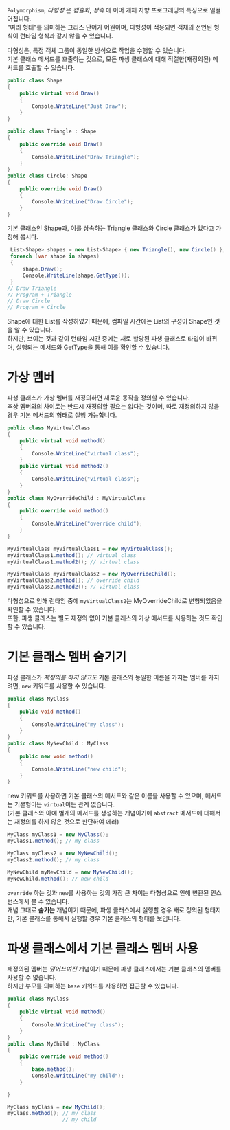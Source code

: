 `Polymorphism`, _다형성_ 은 _캡슐화_, _상속_ 에 이어 개체 지향 프로그래밍의 특징으로 일컬어집니다.  
"여러 형태"를 의미하는 그리스 단어가 어원이며, 다형성이 적용되면 객체의 선언된 형식이 런타임 형식과 같지 않을 수 있습니다.

다형성은, 특정 객체 그룹이 동일한 방식으로 작업을 수행할 수 있습니다.  
기본 클래스 메서드를 호출하는 것으로, 모든 파생 클래스에 대해 적절한(재정의된) 메서드를 호출할 수 있습니다.
```cs
public class Shape
{
    public virtual void Draw()
    {
        Console.WriteLine("Just Draw");
    }
}

public class Triangle : Shape
{
    public override void Draw()
    {
        Console.WriteLine("Draw Triangle");
    }
}
public class Circle: Shape
{
    public override void Draw()
    {
        Console.WriteLine("Draw Circle");
    }
}
```
기본 클래스인 Shape과, 이를 상속하는 Triangle 클래스와 Circle 클래스가 있다고 가정해 봅시다.
```cs
 List<Shape> shapes = new List<Shape> { new Triangle(), new Circle() };
 foreach (var shape in shapes)
 {
     shape.Draw();
     Console.WriteLine(shape.GetType());
 }
// Draw Triangle
// Program + Triangle
// Draw Circle
// Program + Circle
```
Shape에 대한 List를 작성하였기 때문에, 컴파일 시간에는 List의 구성이 Shape인 것을 알 수 있습니다.  
하지만, 보이는 것과 같이 런타임 시간 중에는 새로 할당된 파생 클래스로 타입이 바뀌며, 실행되는 메서드와 GetType을 통해 이를 확인할 수 있습니다.

# 가상 멤버
파생 클래스가 가상 멤버를 재정의하면 새로운 동작을 정의할 수 있습니다.  
추상 멤버와의 차이로는 반드시 재정의할 필요는 없다는 것이며, 따로 재정의하지 않을 경우 기본 메서드의 형태로 실행 가능합니다.
```cs
public class MyVirtualClass
{
    public virtual void method()
    {
        Console.WriteLine("virtual class");
    }
    public virtual void method2()
    {
        Console.WriteLine("virtual class");
    }
}
public class MyOverrideChild : MyVirtualClass
{
    public override void method()
    {
        Console.WriteLine("override child");
    }
}
```
```cs
MyVirtualClass myVirtualClass1 = new MyVirtualClass();
myVirtualClass1.method(); // virtual class
myVirtualClass1.method2(); // virtual class

MyVirtualClass myVirtualClass2 = new MyOverrideChild();
myVirtualClass2.method(); // override child
myVirtualClass2.method2(); // virtual class
```
다형성으로 인해 런타임 중에 `myVirtualClass2`는 MyOverrideChild로 변형되었음을 확인할 수 있습니다.  
또한, 파생 클래스는 별도 재정의 없이 기본 클래스의 가상 메서드를 사용하는 것도 확인할 수 있습니다.

# 기본 클래스 멤버 숨기기
파생 클래스가 _재정의를 하지 않고도_ 기본 클래스와 동일한 이름을 가지는 멤버를 가지려면, `new` 키워드를 사용할 수 있습니다.
```cs
public class MyClass
{
    public void method()
    {
        Console.WriteLine("my class");
    }
}
public class MyNewChild : MyClass
{
    public new void method()
    {
        Console.WriteLine("new child");
    }
}
```
new 키워드를 사용하면 기본 클래스의 메서드와 같은 이름을 사용할 수 있으며, 메서드는 기본형이든 `virtual`이든 관계 없습니다.   
(기본 클래스와 아예 별개의 메서드를 생성하는 개념이기에 `abstract` 메서드에 대해서는 재정의를 하지 않은 것으로 판단하여 에러)  
```cs
MyClass myClass1 = new MyClass();
myClass1.method(); // my class

MyClass myClass2 = new MyNewChild();
myClass2.method(); // my class

MyNewChild myNewChild = new MyNewChild();
myNewChild.method(); // new child
```
`override` 하는 것과 `new`를 사용하는 것의 가장 큰 차이는 다형성으로 인해 변환된 인스턴스에서 볼 수 있습니다.  
개념 그대로 **숨기는** 개념이기 때문에, 파생 클래스에서 실행할 경우 새로 정의된 형태지만, 기본 클래스를 통해서 실행할 경우 기본 클래스의 형태를 보입니다.

# 파생 클래스에서 기본 클래스 멤버 사용
재정의된 멤버는 _덮어쓰여진_ 개념이기 때문에 파생 클래스에서는 기본 클래스의 멤버를 사용할 수 없습니다.  
하지만 부모를 의미하는 `base` 키워드를 사용하면 접근할 수 있습니다.
```cs
public class MyClass
{
    public virtual void method()
    {
        Console.WriteLine("my class");
    }
}
public class MyChild : MyClass
{
    public override void method()
    {
        base.method();
        Console.WriteLine("my child");
    }

}
```
```cs
MyClass myClass = new MyChild();
myClass.method(); // my class
                  // my child
```
